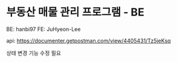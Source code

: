 # 부동산 매물 관리 프로그램 - BE
BE: hanbi97 FE: JuHyeon-Lee

api: https://documenter.getpostman.com/view/4405431/Tz5jeKsq

상태 변경 기능 수정 필요

